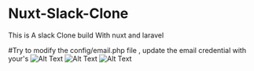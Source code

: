 # Nuxt-Slack-Clone
This is A slack Clone build With nuxt and laravel

#Try to modify the config/email.php file , update the email credential with your's
![Alt Text](https://thepracticaldev.s3.amazonaws.com/i/8tzjwvsicu6wcd25hpw9.png)
![Alt Text](https://thepracticaldev.s3.amazonaws.com/i/2m7ut2mdq58zokcobi1q.png)
![Alt Text](https://thepracticaldev.s3.amazonaws.com/i/tu1bbdel6ud9ll5pcyvy.png)
